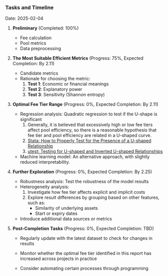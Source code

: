 ### Tasks and Timeline

Date: 2025-02-04

1. **Preliminary** (Completed: 100%)

   - Fee calculation
   - Pool metrics
   - Data preprocessing

2. **The Most Suitable Efficient Metrics** (Progress: 75%, Expected Completion: By 2.11)

   - Candidate metrics
   - Rationale for choosing the metric:
     1. **Test 1**: Economic or financial meanings
     2. **Test 2**: Explanatory power
     3. **Test 3**: Sensitivity (Shannon entropy)

3. **Optimal Fee Tier Range** (Progress: 0%, Expected Completion: By 2.11)

   - Regression analysis: Quadratic regression to test if the U-shape is significant
     1. Generally, it is believed that excessively high or low fee tiers affect pool efficiency, so there is a reasonable hypothesis that fee tier and pool efficiency are related in a U-shaped curve.
     2. [Stata: How to Properly Test for the Presence of a U-shaped Relationship](https://www.lianxh.cn/news/cff9a87584f9b.html)
     3. [utest: Testing for U-shaped and Inverted U-shaped Relationships](https://zhuanlan.zhihu.com/p/150555194)
   - Machine learning model: An alternative approach, with slightly reduced interpretability.

4. **Further Exploration** (Progress: 0%, Expected Completion: By 2.25)
   - Robustness analysis: Test the robustness of the model results
   - Heterogeneity analysis:
     1. Investigate how fee tier affects explicit and implicit costs
     2. Explore result differences by grouping based on other features, such as:
        - Similarity of underlying assets
        - Start or expiry dates
   - Introduce additional data sources or metrics
   
5. **Post-Completion Tasks** (Progress: 0%, Expected Completion: TBD)

   - Regularly update with the latest dataset to check for changes in results

   -  Monitor whether the optimal fee tier identified in this report has increased across projects in practice

   - Consider automating certain processes through programming